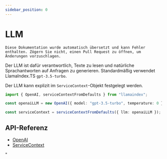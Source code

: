 ```yaml
---
sidebar_position: 0
---
```


# LLM

`Diese Dokumentation wurde automatisch übersetzt und kann Fehler enthalten. Zögern Sie nicht, einen Pull Request zu öffnen, um Änderungen vorzuschlagen.`

Der LLM ist dafür verantwortlich, Texte zu lesen und natürliche Sprachantworten auf Anfragen zu generieren. Standardmäßig verwendet LlamaIndex.TS `gpt-3.5-turbo`.

Der LLM kann explizit im `ServiceContext`-Objekt festgelegt werden.

```typescript
import { OpenAI, serviceContextFromDefaults } from "llamaindex";

const openaiLLM = new OpenAI({ model: "gpt-3.5-turbo", temperature: 0 });

const serviceContext = serviceContextFromDefaults({ llm: openaiLLM });
```

## API-Referenz

- [OpenAI](../../api/classes/OpenAI.md)
- [ServiceContext](../../api/interfaces/ServiceContext.md)

"
